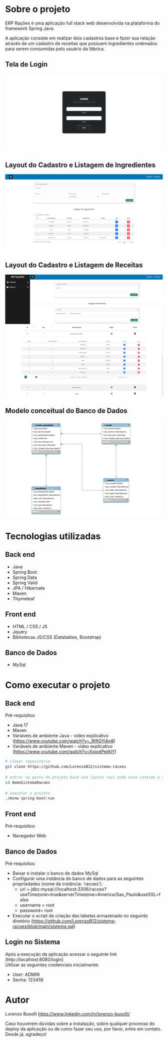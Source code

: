 # Sobre o projeto

ERP Rações é uma aplicação full stack web desenvolvida na plataforma do framework Spring Java. 

A aplicação consiste em realizar dois cadastros base e fazer sua relação através de um cadastro de receitas que possuem ingredientes ordenados para serem consumidas pelo usuário da fábrica.

## Tela de Login
![Layout do Cadastro e Listagem de Ingredientes](https://github.com/LorenzoB12/assests/blob/main/TELA%20DE%20LOGIN.png)

## Layout do Cadastro e Listagem de Ingredientes
![Layout do Cadastro e Listagem de Ingredientes](https://github.com/LorenzoB12/assests/blob/main/CADASTRO%20INGREDIENTES.png)

## Layout do Cadastro e Listagem de Receitas
![Layout do Cadastro de Ingredientes](https://github.com/LorenzoB12/assests/blob/main/CADASTRO.png)  
![Layout da Listagem de Ingredientes](https://github.com/LorenzoB12/assests/blob/main/LISTAGEM.png)

## Modelo conceitual do Banco de Dados
![Modelo Conceitual do Banco de Dados](https://github.com/LorenzoB12/assests/blob/main/MODELO%20BD%20RA%C3%87%C3%95ES.png)

# Tecnologias utilizadas
## Back end
- Java
- Spring Boot
- Spring Data
- Spring Valid
- JPA / Hibernate
- Maven
- Thymeleaf
## Front end
- HTML / CSS / JS
- Jquery
- Bibliotecas JS/CSS (Datatables, Bootstrap)
## Banco de Dados
- MySql

# Como executar o projeto

## Back end
Pré-requisitos: 
- Java 17
- Maven
- Variáveis de ambiente Java - vídeo explicativo (https://www.youtube.com/watch?v=_RlftGYiAn8)
- Variáveis de ambiente Maven - vídeo explicativo (https://www.youtube.com/watch?v=XxpotPelAIY)

```bash
# clonar repositório
git clone https://github.com/LorenzoB12/sistema-racoes

# entrar na pasta do projeto back end (pasta raiz onde está contido o arquivo pom.xml)
cd demoSistemaRacoes

# executar o projeto
./mvnw spring-boot:run
```

## Front end
Pré-requisitos: 
- Navegador Web

## Banco de Dados
Pré-requisitos:
- Baixar e instalar o banco de dados MySql
- Configurar uma instância do banco de dados para as seguintes propriedades (nome da instância: 'racoes'):
    - url = jdbc:mysql://localhost:3306/racoes?useTimezone=true&serverTimezone=America/Sao_Paulo&useSSL=false
    - username = root
    - password= root
- Executar o script de criação das tabelas armazenado no seguinte diretório (https://github.com/LorenzoB12/sistema-racoes/blob/main/sistema.sql)

## Login no Sistema
Após a execução da aplicação acessar o seguinte link (http://localhost:8080/login)  
Utilizar as seguintes credenciais inicialmente:
- User: ADMIN
- Senha: 123456

# Autor
Lorenzo Busolli
https://www.linkedin.com/in/lorenzo-busolli/

Caso houverem dúvidas sobre a instalação, sobre qualquer processo do deploy da aplicação ou de como fazer seu uso, por favor, entre em contato. Desde já, agradeço!
